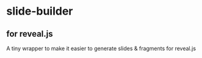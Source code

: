 # slide-builder
## for reveal.js

A tiny wrapper to make it easier to generate slides & fragments for reveal.js

